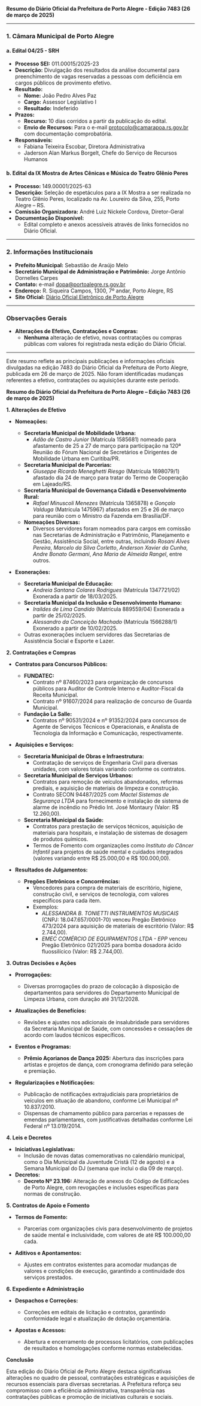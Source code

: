**Resumo do Diário Oficial da Prefeitura de Porto Alegre - Edição 7483 (26 de março de 2025)**

---

### **1. Câmara Municipal de Porto Alegre**

#### **a. Edital 04/25 - SRH**
- **Processo SEI:** 011.00015/2025-23
- **Descrição:** Divulgação dos resultados da análise documental para preenchimento de vagas reservadas a pessoas com deficiência em cargos públicos de provimento efetivo.
- **Resultado:**
  - **Nome:** João Pedro Alves Paz
  - **Cargo:** Assessor Legislativo I
  - **Resultado:** Indeferido
- **Prazos:**
  - **Recurso:** 10 dias corridos a partir da publicação do edital.
  - **Envio de Recursos:** Para o e-mail protocolo@camarapoa.rs.gov.br com documentação comprobatória.
- **Responsáveis:**
  - Fabiana Teixeira Escobar, Diretora Administrativa
  - Jaderson Alan Markus Borgelt, Chefe do Serviço de Recursos Humanos

#### **b. Edital da IX Mostra de Artes Cênicas e Música do Teatro Glênio Peres**
- **Processo:** 149.00001/2025-63
- **Descrição:** Seleção de espetáculos para a IX Mostra a ser realizada no Teatro Glênio Peres, localizado na Av. Loureiro da Silva, 255, Porto Alegre – RS.
- **Comissão Organizadora:** André Luiz Nickele Cordova, Diretor-Geral
- **Documentação Disponível:**
  - Edital completo e anexos acessíveis através de links fornecidos no Diário Oficial.

---

### **2. Informações Institucionais**
- **Prefeito Municipal:** Sebastião de Araújo Melo
- **Secretário Municipal de Administração e Patrimônio:** Jorge Antônio Dornelles Carpes
- **Contato:** e-mail dopa@portoalegre.rs.gov.br
- **Endereço:** R. Siqueira Campos, 1300, 7º andar, Porto Alegre, RS
- **Site Oficial:** [Diário Oficial Eletrônico de Porto Alegre](http://www.portoalegre.rs.gov.br/dopa)

---

### **Observações Gerais**
- **Alterações de Efetivo, Contratações e Compras:**
  - **Nenhuma** alteração de efetivo, novas contratações ou compras públicas com valores foi registrada nesta edição do Diário Oficial.

---

Este resumo reflete as principais publicações e informações oficiais divulgadas na edição 7483 do Diário Oficial da Prefeitura de Porto Alegre, publicada em 26 de março de 2025. Não foram identificadas mudanças referentes a efetivo, contratações ou aquisições durante este período.

**Resumo do Diário Oficial da Prefeitura de Porto Alegre – Edição 7483 (26 de março de 2025)**

**1. Alterações de Efetivo**

- **Nomeações:**
  - **Secretaria Municipal de Mobilidade Urbana:**
    - *Adão de Castro Junior* (Matrícula 1585681) nomeado para afastamento de 25 a 27 de março para participação na 120ª Reunião do Fórum Nacional de Secretários e Dirigentes de Mobilidade Urbana em Curitiba/PR.
  - **Secretaria Municipal de Parcerias:**
    - *Giuseppe Ricardo Meneghetti Riesgo* (Matrícula 1698079/1) afastado dia 24 de março para tratar do Termo de Cooperação em Lajeado/RS.
  - **Secretaria Municipal de Governança Cidadã e Desenvolvimento Rural:**
    - *Rafael Minuscoli Menezes* (Matrícula 1365878) e *Gonçalo Valduga* (Matrícula 1475967) afastados em 25 e 26 de março para reunião com o Ministro da Fazenda em Brasília/DF.
  - **Nomeações Diversas:**
    - Diversos servidores foram nomeados para cargos em comissão nas Secretarias de Administração e Patrimônio, Planejamento e Gestão, Assistência Social, entre outras, incluindo *Rosani Alves Pereira*, *Marcelo da Silva Corletto*, *Anderson Xavier da Cunha*, *Andre Bonato Germani*, *Ana Maria de Almeida Rangel*, entre outros.

- **Exonerações:**
  - **Secretaria Municipal de Educação:**
    - *Andreia Santana Colares Rodrigues* (Matrícula 1347721/02) Exonerada a partir de 18/03/2025.
  - **Secretaria Municipal da Inclusão e Desenvolvimento Humano:**
    - *Iraildes de Lima Candido* (Matrícula 889559/04) Exonerada a partir de 25/02/2025.
    - *Alessandro da Conceição Machado* (Matrícula 1566288/1) Exonerado a partir de 10/02/2025.
  - Outras exonerações incluem servidores das Secretarias de Assistência Social e Esporte e Lazer.

**2. Contratações e Compras**

- **Contratos para Concursos Públicos:**
  - **FUNDATEC:**
    - Contrato nº 87460/2023 para organização de concursos públicos para Auditor de Controle Interno e Auditor-Fiscal da Receita Municipal.
    - Contrato nº 91607/2024 para realização de concurso de Guarda Municipal.
  - **Fundação La Salle:**
    - Contratos nº 90531/2024 e nº 91352/2024 para concursos de Agente de Serviços Técnicos e Operacionais, e Analista de Tecnologia da Informação e Comunicação, respectivamente.

- **Aquisições e Serviços:**
  - **Secretaria Municipal de Obras e Infraestrutura:**
    - Contratação de serviços de Engenharia Civil para diversas unidades, com valores totais variando conforme os contratos.
  - **Secretaria Municipal de Serviços Urbanos:**
    - Contratos para remoção de veículos abandonados, reformas prediais, e aquisição de materiais de limpeza e construção.
    - Contrato SECON 94487/2025 com *Mactel Sistemas de Segurança LTDA* para fornecimento e instalação de sistema de alarme de incêndio no Prédio Int. José Montaury (Valor: R$ 12.260,00).
  - **Secretaria Municipal da Saúde:**
    - Contratos para prestação de serviços técnicos, aquisição de materiais para hospitais, e instalação de sistemas de dosagem de produtos químicos.
    - Termos de Fomento com organizações como *Instituto do Câncer Infantil* para projetos de saúde mental e cuidados integrados (valores variando entre R$ 25.000,00 e R$ 100.000,00).

- **Resultados de Julgamentos:**
  - **Pregões Eletrônicos e Concorrências:**
    - Vencedores para compra de materiais de escritório, higiene, construção civil, e serviços de tecnologia, com valores específicos para cada item.
    - Exemplos:
      - *ALESSANDRA B. TONIETTI INSTRUMENTOS MUSICAIS* (CNPJ: 18.047.657/0001-70) venceu Pregão Eletrônico 473/2024 para aquisição de materiais de escritório (Valor: R$ 2.744,00).
      - *EMEC COMÉRCIO DE EQUIPAMENTOS LTDA - EPP* venceu Pregão Eletrônico 021/2025 para bomba dosadora ácido fluossilícico (Valor: R$ 2.744,00).

**3. Outras Decisões e Ações**

- **Prorrogações:**
  - Diversas prorrogações do prazo de colocação à disposição de departamentos para servidores do Departamento Municipal de Limpeza Urbana, com duração até 31/12/2028.
  
- **Atualizações de Benefícios:**
  - Revisões e ajustes nos adicionais de insalubridade para servidores da Secretaria Municipal de Saúde, com concessões e cessações de acordo com laudos técnicos específicos.

- **Eventos e Programas:**
  - **Prêmio Açorianos de Dança 2025:** Abertura das inscrições para artistas e projetos de dança, com cronograma definido para seleção e premiação.

- **Regularizações e Notificações:**
  - Publicação de notificações extrajudiciais para proprietários de veículos em situação de abandono, conforme Lei Municipal nº 10.837/2010.
  - Dispensas de chamamento público para parcerias e repasses de emendas parlamentares, com justificativas detalhadas conforme Lei Federal nº 13.019/2014.

**4. Leis e Decretos**

- **Iniciativas Legislativas:**
  - Inclusão de novas datas comemorativas no calendário municipal, como o Dia Municipal da Juventude Cristã (12 de agosto) e a Semana Municipal do DJ (semana que inclui o dia 09 de março).
- **Decretos:**
  - **Decreto Nº 23.196:** Alteração de anexos do Código de Edificações de Porto Alegre, com revogações e inclusões específicas para normas de construção.

**5. Contratos de Apoio e Fomento**

- **Termos de Fomento:**
  - Parcerias com organizações civis para desenvolvimento de projetos de saúde mental e inclusividade, com valores de até R$ 100.000,00 cada.
  
- **Aditivos e Apontamentos:**
  - Ajustes em contratos existentes para acomodar mudanças de valores e condições de execução, garantindo a continuidade dos serviços prestados.

**6. Expediente e Administração**

- **Despachos e Correções:**
  - Correções em editais de licitação e contratos, garantindo conformidade legal e atualização de dotação orçamentária.
  
- **Apostas e Acessos:**
  - Abertura e encerramento de processos licitatórios, com publicações de resultados e homologações conforme normas estabelecidas.

**Conclusão**

Esta edição do Diário Oficial de Porto Alegre destaca significativas alterações no quadro de pessoal, contratações estratégicas e aquisições de recursos essenciais para diversas secretarias. A Prefeitura reforça seu compromisso com a eficiência administrativa, transparência nas contratações públicas e promoção de iniciativas culturais e sociais.